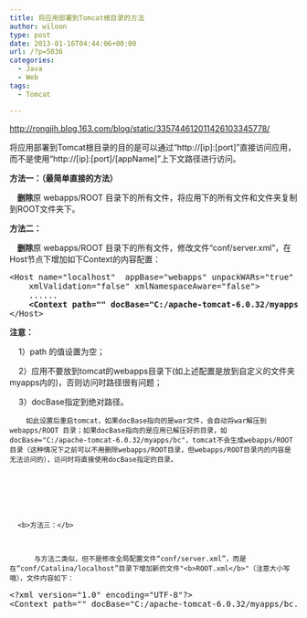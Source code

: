 ```yaml
---
title: 将应用部署到Tomcat根目录的方法
author: wiloon
type: post
date: 2013-01-16T04:44:06+00:00
url: /?p=5036
categories:
  - Java
  - Web
tags:
  - Tomcat

---
```

http://rongjih.blog.163.com/blog/static/335744612011426103345778/

将应用部署到Tomcat根目录的目的是可以通过“http://[ip]:[port]”直接访问应用，而不是使用“http://[ip]:[port]/[appName]”上下文路径进行访问。





  <b>方法一：（最简单直接的方法）</b>



  <b>    删除</b>原 webapps/ROOT 目录下的所有文件，将应用下的所有文件和文件夹复制到ROOT文件夹下。






  <b>方法二：</b>



  <b>    删除</b>原 webapps/ROOT 目录下的所有文件，修改文件“conf/server.xml”，在Host节点下增加如下Context的内容配置：


<pre>&lt;Host name="localhost"  appBase="webapps" unpackWARs="true" autoDeploy="true"
    xmlValidation="false" xmlNamespaceAware="false"&gt;
    ......
    <b>&lt;Context path="" docBase="C:/apache-tomcat-6.0.32/myapps/bc.war"&gt;&lt;/Context&gt;</b>
&lt;/Host&gt;</pre>

**注意：**


      1）path 的值设置为空；



      2）应用不要放到tomcat的webapps目录下(如上述配置是放到自定义的文件夹myapps内的)，否则访问时路径很有问题；



      3）docBase指定到绝对路径。 
  
  
        如此设置后重启tomcat，如果docBase指向的是war文件，会自动将war解压到 webapps/ROOT 目录；如果docBase指向的是应用已解压好的目录，如 docBase="C:/apache-tomcat-6.0.32/myapps/bc"，tomcat不会生成webapps/ROOT目录（这种情况下之前可以不用删除webapps/ROOT目录，但webapps/ROOT目录内的内容是无法访问的），访问时将直接使用docBase指定的目录。
  
  
  
    
    
    
    
      <b>方法三：</b>
    
    
    
          与方法二类似，但不是修改全局配置文件“conf/server.xml”，而是在“conf/Catalina/localhost”目录下增加新的文件"<b>ROOT.xml</b>"（注意大小写哦），文件内容如下：
    
  


<pre>&lt;?xml version="1.0" encoding="UTF-8"?&gt;
&lt;Context path="" docBase="C:/apache-tomcat-6.0.32/myapps/bc.war"&gt;&lt;/Context&gt;</pre>